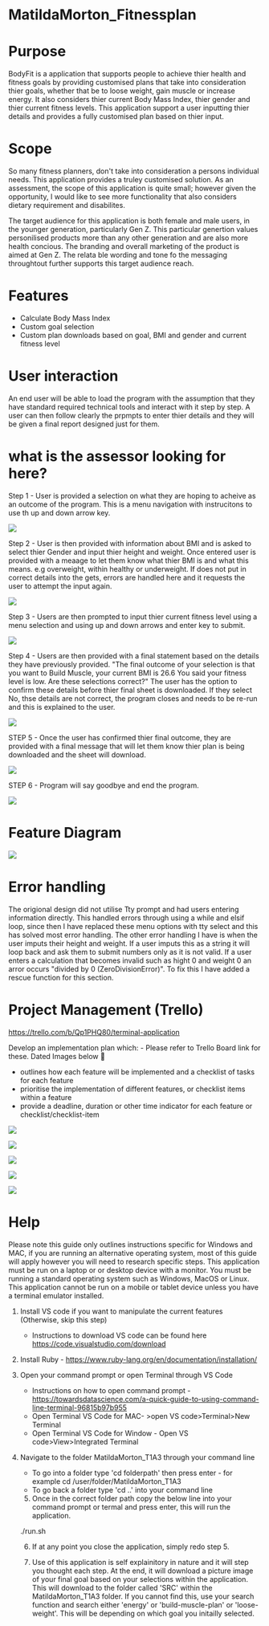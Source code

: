 # MatildaMorton_Fitnessplan

# Purpose
BodyFit is a application that supports people to achieve thier health and fitness goals by providing customised plans that take into consideration thier goals, whether that be to loose weight, gain muscle or increase energy. It also considers thier current Body Mass Index, thier gender and thier current fitness levels. This application support a user inputting thier details and provides a fully customised plan based on thier input.


# Scope
So many fitness planners, don't take into consideration a persons individual needs. This application provides a truley customised solution. As an assessment, the scope of this application is quite small; however given the opportunity, I would like to see more functionality that also considers dietary requirement and disabilites. 

The target audience for this application is both female and male users, in the younger generation, particularly Gen Z. This particular genertion values personilised products more than any other generation and are also more health concious. The branding and overall marketing of the product is aimed at Gen Z. The relata ble wording and tone fo the messaging throughtout further supports this target audience reach.  



# Features
 - Calculate Body Mass Index
 - Custom goal selection
 - Custom plan downloads based on goal, BMI and gender and current fitness level



# User interaction
An end user will be able to load the program with the assumption that they have standard required technical tools and interact with it step by step. A user can then follow clearly the prpmpts to enter thier details and they will be given a final report designed just for them.


# what is the assessor looking for here?

Step 1 - User is provided a selection on what they are hoping to acheive as an outcome of the program. This is a menu navigation with instrucitons to use th up and down arrow key.


![](docs/app1.png)


Step 2 - User is then provided with information about BMI and is asked to select thier Gender and input thier height and weight. Once entered user is provided with a meaage to let them know what thier BMI is and what this means. e.g overweight, within healthy or underweight. If does not put in correct details into the gets, errors are handled here and it requests the user to attempt the input again. 


![](docs/appbmi.png)


Step 3 - Users are then prompted to input thier current fitness level using a menu selection and using up and down arrows and enter key to submit. 


![](docs/appfit.png)

Step 4 - Users are then provided with a final statement based on the details they have previously provided. "The final outcome of your selection is that you want to Build Muscle, your current BMI is 26.6 You said your fitness level is low. Are these selections correct?" The user has the option to confirm these details before thier final sheet is downloaded. If they select No, thse details are not correct, the program closes and needs to be re-run and this is explained to the user. 

![](docs/appconfirm.png)


STEP 5 - Once the user has confirmed thier final outcome, they are provided with a final message that will let them know thier plan is being downloaded and the sheet will download. 

![](docs/appconfirm.png)

STEP 6 - Program will say goodbye and end the program.

![](docs/appfinal.png)


# Feature Diagram
![](docs/Flowchart.jpeg)


# Error handling
The origional design did not utilise Tty prompt and had users entering information directly. This handled errors through using a while and elsif loop, since then I have replaced these menu options with tty select and this has solved most error handling. The other error handling I have is when the user imputs their height and weight. If a user imputs this as a string it will loop back and ask them to submit numbers only as it is not valid. If a user enters a calculation that becomes invalid such as hight 0 and weight 0 an arror occurs "divided by 0 (ZeroDivisionError)". To fix this I have added a rescue function for this section. 


# Project Management (Trello)
https://trello.com/b/Qp1PHQ80/terminal-application 


Develop an implementation plan which: - Please refer to Trello Board link for these. Dated Images below 🙂
- outlines how each feature will be implemented and a checklist of tasks for each feature 
- prioritise the implementation of different features, or checklist items within a feature
- provide a deadline, duration or other time indicator for each feature or checklist/checklist-item

![](docs/Trello_1.png)

![](docs/Trello_2.png)

![](docs/Trello_14dec.png)

![](docs/Trello_16thdec.png)

![](docs/Trello_16thdecPM.png)



# Help

Please note this guide only outlines instructions specific for Windows and MAC, if you are running an alternative operating system, most of this guide will apply however you will need to research specific steps. This application must be run on a laptop or or desktop device with a monitor. You must be running a standard operating system such as Windows, MacOS or Linux. This application cannot be run on a mobile or tablet device unless you have a terminal emulator installed. 

1. Install VS code if you want to manipulate the current features (Otherwise, skip this step) 
    - Instructions to download VS code can be found here https://code.visualstudio.com/download 

2. Install Ruby - https://www.ruby-lang.org/en/documentation/installation/ 

3. Open your command prompt or open Terminal through VS Code
    - Instructions on how to open command prompt   - https://towardsdatascience.com/a-quick-guide-to-using-command-line-terminal-96815b97b955 
    - Open Terminal VS Code for MAC- >open VS code>Terminal>New Terminal 
    - Open Terminal VS Code for Window - Open VS code>View>Integrated Terminal


4. Navigate to the folder MatildaMorton_T1A3 through your command line
    - To go into a folder type 'cd folderpath' then press enter - for example cd /user/folder/MatildaMorton_T1A3
     - To go back a folder type 'cd ..' into your command line


     5. Once in the correct folder path copy the below line into your command prompt or termal and press enter, this will run the application. 

     ./run.sh

     6. If at any point you close the application, simply redo step 5. 

     7. Use of this application is self explainitory in nature and it will step you thought each step. At the end, it will download a picture image of your final goal based on your selections within the application. This will download to the folder called 'SRC' within the MatildaMorton_T1A3 folder. If you cannot find this, use your search function and search either 'energy' or 'build-muscle-plan' or 'loose-weight'. This will be depending on which goal you initailly selected. 

